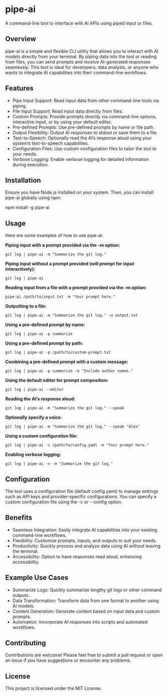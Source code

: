 # pipe-ai

A command-line tool to interface with AI APIs using piped input or files.

## Overview

pipe-ai is a simple and flexible CLI utility that allows you to interact with AI models directly from your terminal. By piping data into the tool or reading from files, you can send prompts and receive AI-generated responses seamlessly. This tool is ideal for developers, data analysts, or anyone who wants to integrate AI capabilities into their command-line workflows.

## Features

- Pipe Input Support: Read input data from other command-line tools via piping.
- File Input Support: Read input data directly from files.
- Custom Prompts: Provide prompts directly via command-line options, interactive input, or by using your default editor.
- Pre-defined Prompts: Use pre-defined prompts by name or file path.
- Output Flexibility: Output AI responses to stdout or save them to a file.
- Text-to-Speech: Optionally read the AI’s response aloud using your system’s text-to-speech capabilities.
- Configuration Files: Use custom configuration files to tailor the tool to your needs.
- Verbose Logging: Enable verbose logging for detailed information during execution.

## Installation

Ensure you have Node.js installed on your system. Then, you can install pipe-ai globally using npm:

npm install -g pipe-ai

## Usage

Here are some examples of how to use pipe-ai:

**Piping input with a prompt provided via the -m option:**

`git log | pipe-ai -m "Summarize the git log."`

**Piping input without a prompt provided (will prompt for input interactively):**

`git log | pipe-ai`

**Reading input from a file with a prompt provided via the -m option:**

`pipe-ai /path/to/input.txt -m "Your prompt here."`

**Outputting to a file:**

`git log | pipe-ai -m "Summarize the git log." -o output.txt`

**Using a pre-defined prompt by name:**

`git log | pipe-ai -p summarize`

**Using a pre-defined prompt by path:**

`git log | pipe-ai -p /path/to/custom-prompt.txt`

**Combining a pre-defined prompt with a custom message:**

`git log | pipe-ai -p summarize -m "Include author names."`

**Using the default editor for prompt composition:**

`git log | pipe-ai --editor`

**Reading the AI’s response aloud:**

`git log | pipe-ai -m "Summarize the git log." --speak`

**Optionally specify a voice:**

`git log | pipe-ai -m "Summarize the git log." --speak "Alex"`

**Using a custom configuration file:**

`git log | pipe-ai -c /path/to/config.yaml -m "Your prompt here."`

**Enabling verbose logging:**

`git log | pipe-ai -v -m "Summarize the git log."`

## Configuration

The tool uses a configuration file (default config.yaml) to manage settings such as API keys and provider-specific configurations. You can specify a custom configuration file using the -c or --config option.

## Benefits

- Seamless Integration: Easily integrate AI capabilities into your existing command-line workflows.
- Flexibility: Customize prompts, inputs, and outputs to suit your needs.
- Productivity: Quickly process and analyze data using AI without leaving the terminal.
- Accessibility: Option to have responses read aloud, enhancing accessibility.

## Example Use Cases

- Summarize Logs: Quickly summarize lengthy git logs or other command outputs.
- Data Transformation: Transform data from one format to another using AI models.
- Content Generation: Generate content based on input data and custom prompts.
- Automation: Incorporate AI responses into scripts and automated workflows.

## Contributing

Contributions are welcome! Please feel free to submit a pull request or open an issue if you have suggestions or encounter any problems.

## License

This project is licensed under the MIT License.
